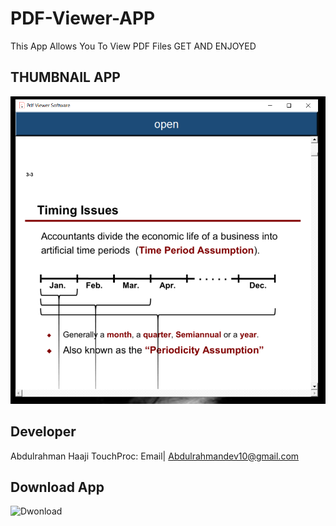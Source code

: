 # PDF-Viewer-APP
This App Allows You To View PDF Files GET AND ENJOYED

## THUMBNAIL APP
![](SCREEN.PNG)

## Developer
Abdulrahman Haaji
TouchProc: Email| Abdulrahmandev10@gmail.com

## Download App
![Dwonload]()
